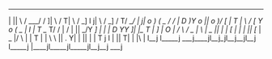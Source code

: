  _____  ____        _____   __  ____    ____  ____    ___      ____  ___      ___   ____  _____
|     ||    \      / ___/  /  ]|    \  /    T|    \  /  _]    l    j|   \    /  _] /    T/ ___/
|   __j|  o  )    (   \_  /  / |  D  )Y  o  ||  o  )/  [_      |  T |    \  /  [_ Y  o  (   \_ 
|  l_  |     T     \__  T/  /  |    / |     ||   _/Y    _]     |  | |  D  YY    _]|     |\__  T
|   _] |  O  |     /  \ /   \_ |    \ |  _  ||  |  |   [_      |  | |     ||   [_ |  _  |/  \ |
|  T   |     |     \    \     ||  .  Y|  |  ||  |  |     T     j  l |     ||     T|  |  |\    |
l__j   l_____j      \___j\____jl__j\_jl__j__jl__j  l_____j    |____jl_____jl_____jl__j__j \___j
                                                                                               

